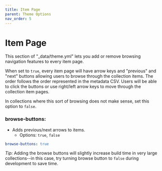 ```yaml
---
title: Item Page
parent: Theme Options
nav_order: 5
---
```


# Item Page 

This section of "_data/theme.yml" lets you add or remove browsing navigation features to every item page.

When set to `true`, every item page will have arrow keys and "previous" and "next" buttons allowing users to browse through the collection items. 
The order follows the order represented in the metadata CSV. 
Users will be able to click the buttons or use right/left arrow keys to move through the collection item pages.

In collections where this sort of browsing does not make sense, set this option to `false`.

### browse-buttons: 
- Adds previous/next arrows to items. 
	- Options: `true`, `false`
```yaml
browse-buttons: true
```

*Tip:* Adding the browse buttons will slightly increase build time in very large collections--in this case, try turning browse button to `false` during development to save time.
